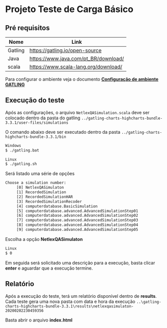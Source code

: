 # Projeto Teste de Carga Básico

## Pré requisitos

|  Nome  |  Link  |
| ------ | ------ |
| Gatling | https://gatling.io/open-source |
| Java | https://www.java.com/pt_BR/download/ |
| scala |  https://www.scala-lang.org/download/ |


Para configurar o ambiente veja o documento [**Configuração de ambiente GATLING**](https://docs.google.com/document/d/1ETEZuxg9VVagK-skfT4hbodhlUcXyQ1_Gjen4ODqkMs/edit?usp=sharing)



## Execução do teste
Após as configurações, o arquivo `NetlexQASimulation.scala` deve ser colocado dentro da pasta do gatling `../gatling-charts-highcharts-bundle-3.3.1/user-files/simulations`


O comando abaixo deve ser executado dentro da pasta `../gatling-charts-highcharts-bundle-3.3.1/bin`



```sh
Windows
$ ./gatling.bat
```

```sh
Linux
$ ./gatling.sh
```

Será listado uma série de opções 
```sh
Choose a simulation number:
     [0] NetlexQASimulaton
     [1] RecordedSimulation
     [2] RecordedSimulationHAR
     [3] RecordedSimulationRecoder
     [4] computerdatabase.BasicSimulation
     [5] computerdatabase.advanced.AdvancedSimulationStep01
     [6] computerdatabase.advanced.AdvancedSimulationStep02
     [7] computerdatabase.advanced.AdvancedSimulationStep03
     [8] computerdatabase.advanced.AdvancedSimulationStep04
     [9] computerdatabase.advanced.AdvancedSimulationStep05
```

Escolha a opção **NetlexQASimulaton**

```sh
Linux
$ 0
```

Em seguida será solicitado uma descrição para a execução, basta clicar **enter** e aguardar que a execução termine.


## Relatório

Após a execução do teste, terá um relatório disponível dentro de **results**. Cada teste gera uma nova pasta com data e hora da execução `..\gatling-charts-highcharts-bundle-3.3.1\results\netlexqasimulaton-20200202230459356`

Basta abrir o arquivo **index.html**